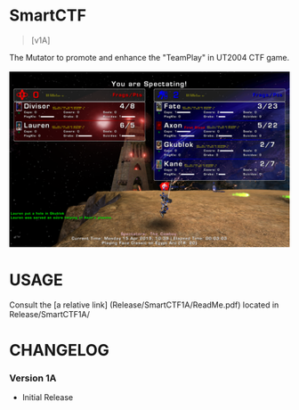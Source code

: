 SmartCTF
==============

> [v1A]

The Mutator to promote and enhance the "TeamPlay" in UT2004 CTF game.
<br>
<br>
![Alt Text](/repofiles/screenshotalpha.png)


USAGE
========
Consult the [a relative link] (Release/SmartCTF1A/ReadMe.pdf) located in Release/SmartCTF1A/


CHANGELOG
==========

### Version 1A 

- Initial Release
